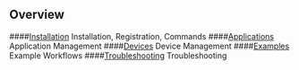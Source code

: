 ## Overview

####[Installation](installation.md)
Installation, Registration, Commands
####[Applications](apps.md)
Application Management
####[Devices](device.md)
Device Management
####[Examples](example.md)
Example Workflows
####[Troubleshooting](../intro/cli-troubleshooting.md)
Troubleshooting